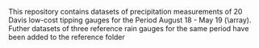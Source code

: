 This repository contains datasets of precipitation measurements of 20 Davis low-cost tipping gauges for the Period August 18 - May 19 (\array).
Futher datasets of three reference rain gauges for the same period have been added to the reference folder
